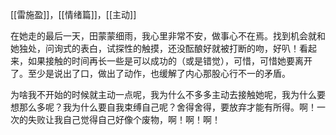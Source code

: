 [[雷施盈]]，[[情绪篇]]，[[主动]]

在她走的最后一天，田蒙蒙细雨，我心里非常不安，做事心不在焉。找到机会就和她独处，问询式的表白，试探性的触摸，还没酝酿好就被打断的吻，好叭！看起来，如果接触的时间再长一些是可以成功的（或是错觉），可惜，可惜她要离开了。至少是说出了口，做出了动作，也缓解了内心那股心行不一的矛盾。

为啥我不开始的时候就主动一点呢，我为什么不多多主动去接触她呢，我为什么要想那么多呢？我为什么要自我束缚自己呢？舍得舍得，要放弃才能有所得。啊！一次的失败让我自己觉得自己好像个废物，啊！啊！啊！